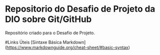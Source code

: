 # Repositorio do Desafio de Projeto da DIO sobre Git/GitHub
Repositório criado para o Desafio de Projeto. 

#Links Úteis
[Sintaxe Básica Markdown] (https://www.markdownguide.org/cheat-sheet/#basic-syntax)
